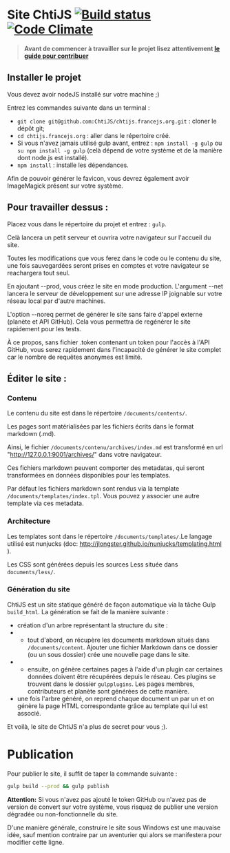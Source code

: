 # Site ChtiJS [![Build status](https://api.travis-ci.org/ChtiJS/chtijs.francejs.org.png)](https://travis-ci.org/ChtiJS/chtijs.francejs.org) [![Code Climate](https://codeclimate.com/github/ChtiJS/chtijs.francejs.org.png)](https://codeclimate.com/github/ChtiJS/chtijs.francejs.org)

> **Avant de commencer à travailler sur le projet lisez attentivement
 [le guide pour contribuer](CONTRIBUTING.md)**

## Installer le projet

Vous devez avoir nodeJS installé sur votre machine ;)

Entrez les commandes suivante dans un terminal :
- `git clone git@github.com:ChtiJS/chtijs.francejs.org.git` : cloner le dépôt git;
- `cd chtijs.francejs.org` : aller dans le répertoire créé.
- Si vous n'avez jamais utilisé gulp avant, entrez :
`npm install -g gulp` ou `su npm install -g gulp` (celà dépend de votre système
 et de la manière dont node.js est installé).
- `npm install` : installe les dépendances.

Afin de pouvoir générer le favicon, vous devrez également avoir ImageMagick
 présent sur votre système.

## Pour travailler dessus :

Placez vous dans le répertoire du projet et entrez : `gulp`.

Celà lancera un petit serveur et ouvrira votre navigateur sur l'accueil du site.

Toutes les modifications que vous ferez dans le code ou le contenu du site,
 une fois sauvegardées seront prises en comptes et votre navigateur se
 reachargera tout seul.

En ajoutant --prod, vous créez le site en mode production. L'argument --net
 lancera le serveur de développement sur une adresse IP joignable sur votre
 réseau local par d'autre machines.

L'option --noreq permet de générer le site sans faire d'appel externe
 (planète et API GitHub). Cela vous permettra de regénérer le site rapidement
 pour les tests.

À ce propos, sans fichier .token contenant un token pour l'accès à l'API GitHub,
 vous serez rapidement dans l'incapacité de générer le site complet car le
 nombre de requêtes anonymes est limité.

## Éditer le site :

### Contenu

Le contenu du site est dans le répertoire `/documents/contents/`.

Les pages sont matérialisées par les fichiers écrits dans le format markdown (.md).

Ainsi, le fichier `/documents/contenu/archives/index.md` est transformé en url
 "http://127.0.0.1:9001/archives/" dans votre navigateur.

Ces fichiers markdown peuvent comporter des metadatas, qui seront transformées
 en données disponibles pour les templates.

Par défaut les fichiers markdown sont rendus via la template
 `/documents/templates/index.tpl`. Vous pouvez y associer une autre template
 via ces metadata.

### Architecture

Les templates sont dans le répertoire `/documents/templates/`.Le langage utilisé
 est nunjucks (doc: http://jlongster.github.io/nunjucks/templating.html ).

Les CSS sont générées depuis les sources Less située dans `documents/less/`.

### Génération du site

ChtiJS est un site statique généré de façon automatique via la tâche Gulp
 `build_html`. La génération se fait de la manière suivante :

* création d'un arbre représentant la structure du site :
* * tout d'abord, on récupère les documents markdown  situés dans
 `/documents/content`. Ajouter une fichier Markdown dans ce dossier (ou un
 sous dossier) crée une nouvelle page dans le site.
* * ensuite, on génère certaines pages à l'aide d'un plugin car certaines données
 doivent être récupérées depuis le réseau. Ces plugins se trouvent dans le
 dossier `gulpplugins`. Les pages membres, contributeurs et planète sont
 générées de cette manière.
* une fois l'arbre généré, on reprend chaque document un par un et on génère
 la page HTML correspondante grâce au template qui lui est associé.

Et voilà, le site de ChtiJS n'a plus de secret pour vous ;).

# Publication
Pour publier le site, il suffit de taper la commande suivante :
```sh
gulp build --prod && gulp publish
```

**Attention:** Si vous n'avez pas ajouté le token GitHub ou n'avez pas de version de convert sur votre système, vous risquez de publier une version dégradée ou non-fonctionnelle du site.

D'une manière générale, construire le site sous Windows est une mauvaise idée, sauf mention contraire par un aventurier qui alors se manifestera pour modifier cette ligne.


